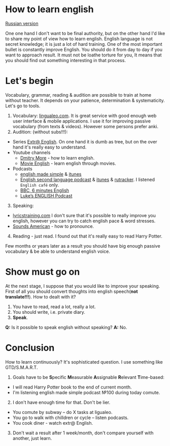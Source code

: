 # How to learn english

[Russian version](how-to-english.md)

One one hand I don't want to be final authority, but on the other hand I'd like to share my point of view how to learn english. English language is not secret knowledge; it is just a lot of hard training. One of the most important bullet is constantly improve English. You should do it from day to day if you want to approach result. It must not be loathe torture for you, It means that you should find out something interesting in that process.

# Let's begin

Vocabulary, grammar, reading & audition are possible to train at home without teacher. It depends on your patience, determination & systematicity. Let's go to tools. 

1. Vocabulary: [lingualeo.com](https://lingualeo.com). It is great service with good enough web user interface & mobile applications. I use it for improving passive vocabulary (from texts & videos). However some persons prefer anki.
2. Audition: (without subs!!!):
  * Series [Extr@ English](https://www.youtube.com/playlist?list=PL0FGv16ltX9NPty8Jad6BTq8yClsJDA-m). On one hand it is dumb as tree, but on the over hand it's really easy to understand.
  * Youtube channels
    * [Dmitry More](https://www.youtube.com/channel/UCSmQIHN7QmKoAOSxRehAYVw) - how to learn english.
    * [Movie English](https://www.youtube.com/channel/UC8Io7LK1rOICcXJh4Y4LUTg) - learn english through movies.
  * Podcasts
    * [english made simple](https://www.englishmadesimple.net/podcast/) & [itunes](https://itunes.apple.com/ru/podcast/english-made-simple-podcast-english-podcast-aprender/id1094817727?mt=2)
    * [English second language podcast](https://www.eslpod.com) & [itunes](https://itunes.apple.com/us/podcast/english-as-second-language-esl-podcast-learn-english/id75908431?mt=2) & [rutracker](https://rutracker.org/forum/viewtopic.php?t=4885469). I listened  `English café` only.
    * [BBC, 6 minutes  English](http://www.bbc.co.uk/learningenglish/english/features/6-minute-english)
    * [Luke’s ENGLISH Podcast](https://teacherluke.co.uk/)
3. Speaking: 
  * [lyricstraining.com](https://lyricstraining.com/) I don't sure that it's possible to really improve you english, however you can try to catch english pace & word stresses.
  * [Sounds American](https://www.youtube.com/channel/UC-MSYk9R94F3TMuKAnQ7dDg) - how to pronounce.
4. Reading - just read. I found out that it's really easy to read Harry Potter.

Few months or years later as a result you should have big enough passive vocabulary & be able to understand english voice. 

# Show must go on

At the next stage, I suppose that you would like to improve your speaking. First of all you should convert thoughts into english speech(**not translate!!!**). How to dealt with it?

1. You have to read, read a lot, really a lot.
2. You should write, i.e. private diary.
3. **Speak**.

**Q:** Is it possible to speak english without speaking? 
**A:** No.

# Conclusion

How to learn continuously? It's sophisticated question. I use something like GTD/S.M.A.R.T. 
1. Goals have to be **S**pecific **M**easurable **A**ssignable **R**elevant **T**ime-based: 
  * I will read Harry Potter book to the end of current month.
  * I'm listening english made simple podcast №100 during today comute. 
2. I don't have enough time for that. Don't be lier.
  * You comute by subway – do X tasks at ligualeo.
  * You go to walk with chilldren or cycle – listen podcasts.
  * You cook diner - watch extr@ English.
3. Don't wait a result after 1 week/month, don't compare yourself with another, just learn.

